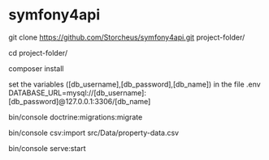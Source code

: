 # symfony4api

git clone https://github.com/Storcheus/symfony4api.git project-folder/

cd project-folder/

composer install

set the variables ([db_username],[db_password],[db_name]) in the file .env
DATABASE_URL=mysql://[db_username]:[db_password]@127.0.0.1:3306/[db_name]

bin/console doctrine:migrations:migrate

bin/console csv:import src/Data/property-data.csv

bin/console serve:start
